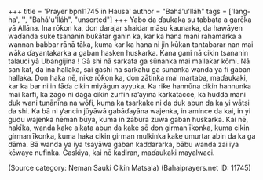 +++
title = 'Prayer bpn11745 in Hausa'
author = "Bahá'u'lláh"
tags = ['lang-ha', '', "Bahá'u'lláh", "unsorted"]
+++
Yabo da ɗaukaka su tabbata a garēka yā Allāna. Ina rōƙon ka, don darajar shaidar māsu ƙaunarka, da hawāyen waɗanda suke tsananin buƙātar ganin ka, kar ka hana mani rahamarka a wannan babbar rānā tāka, kuma kar ka hana ni jin kūkan tantabarar nan mai wāka ɗayantakarka a gaban hasken huskarka.
Kana gani nā cikin tsananin talauci yā Ubangijina ! Gā shi nā sarkafa ga sūnanka mai mallaƙar kōmi. Nā san kat, da ina hallaka, sai gāshi nā sarkahu ga sūnanka wanda ya fi gaban hallaka. Don haka nē, nike rōƙon ka, don zātinka mai martaba, maɗaukaki, kar ka bar ni in fāɗa cikin miyāgun ayyuka. Ka riƙe hannūna cikin hannunka mai ƙarfi, ka zāgo ni daga cikin zurfin ra’ayīna karkatacce, ka hudda mani duk wani tunānīna na wōfi, kuma ka tsarkake ni da duk abun da ka yi wātsi da shi. Ka bā ni ƴancin jūyāwā gabāɗayāna wajenka, in amince da kai, in yi gudu wajenka nēman ɓūya, kuma in zābura zuwa gaban huskarka. Kai nē, hakīka, wanda kake aikata abun da kake sō don girman īkonka, kuma cikin girman īkonka, kuma haka cikin girman mulkinka kake umurtar abin da ka ga dāma. Bā wanda ya iya tsayāwa gaban ƙaddararka, bābu wanda zai iya kēwaye nufinka. Gaskiya, kai nē ƙadiran, maɗaukaki mayalwaci.

(Source category: Neman Sauki Cikin Matsala)
(Bahaiprayers.net ID: 11745)
